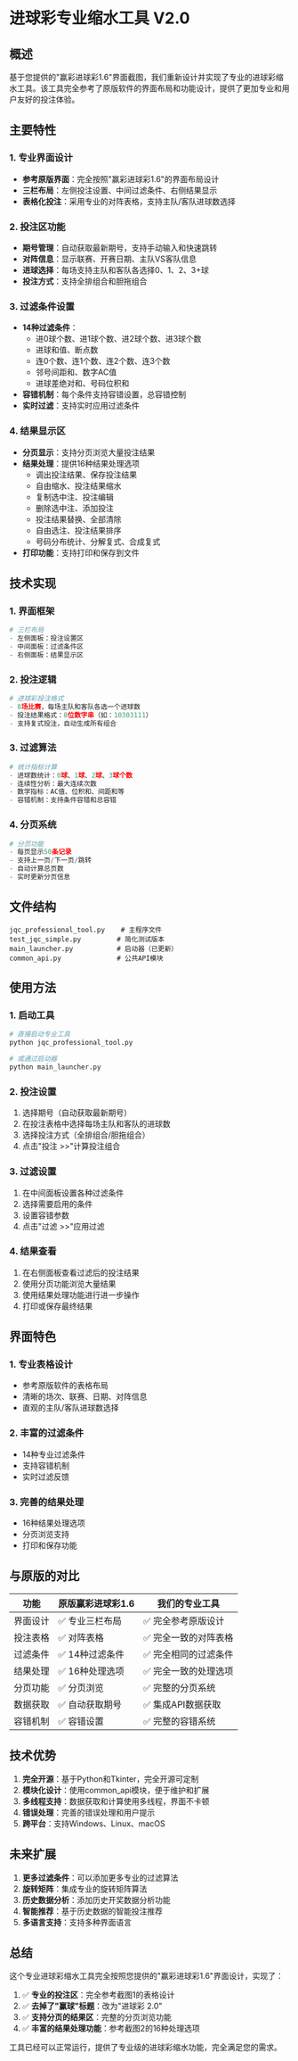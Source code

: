 # 进球彩专业缩水工具 V2.0

## 概述

基于您提供的"赢彩进球彩1.6"界面截图，我们重新设计并实现了专业的进球彩缩水工具。该工具完全参考了原版软件的界面布局和功能设计，提供了更加专业和用户友好的投注体验。

## 主要特性

### 1. 专业界面设计
- **参考原版界面**：完全按照"赢彩进球彩1.6"的界面布局设计
- **三栏布局**：左侧投注设置、中间过滤条件、右侧结果显示
- **表格化投注**：采用专业的对阵表格，支持主队/客队进球数选择

### 2. 投注区功能
- **期号管理**：自动获取最新期号，支持手动输入和快速跳转
- **对阵信息**：显示联赛、开赛日期、主队VS客队信息
- **进球选择**：每场支持主队和客队各选择0、1、2、3+球
- **投注方式**：支持全排组合和胆拖组合

### 3. 过滤条件设置
- **14种过滤条件**：
  - 进0球个数、进1球个数、进2球个数、进3球个数
  - 进球和值、断点数
  - 连0个数、连1个数、连2个数、连3个数
  - 邻号间距和、数字AC值
  - 进球差绝对和、号码位积和
- **容错机制**：每个条件支持容错设置，总容错控制
- **实时过滤**：支持实时应用过滤条件

### 4. 结果显示区
- **分页显示**：支持分页浏览大量投注结果
- **结果处理**：提供16种结果处理选项
  - 调出投注结果、保存投注结果
  - 自由缩水、投注结果缩水
  - 复制选中注、投注编辑
  - 删除选中注、添加投注
  - 投注结果替换、全部清除
  - 自由选注、投注结果排序
  - 号码分布统计、分解复式、合成复式
- **打印功能**：支持打印和保存到文件

## 技术实现

### 1. 界面框架
```python
# 三栏布局
- 左侧面板：投注设置区
- 中间面板：过滤条件区  
- 右侧面板：结果显示区
```

### 2. 投注逻辑
```python
# 进球彩投注格式
- 8场比赛，每场主队和客队各选一个进球数
- 投注结果格式：8位数字串（如：10303111）
- 支持复式投注，自动生成所有组合
```

### 3. 过滤算法
```python
# 统计指标计算
- 进球数统计：0球、1球、2球、3球个数
- 连续性分析：最大连续次数
- 数学指标：AC值、位积和、间距和等
- 容错机制：支持条件容错和总容错
```

### 4. 分页系统
```python
# 分页功能
- 每页显示50条记录
- 支持上一页/下一页/跳转
- 自动计算总页数
- 实时更新分页信息
```

## 文件结构

```
jqc_professional_tool.py    # 主程序文件
test_jqc_simple.py         # 简化测试版本
main_launcher.py           # 启动器（已更新）
common_api.py              # 公共API模块
```

## 使用方法

### 1. 启动工具
```bash
# 直接启动专业工具
python jqc_professional_tool.py

# 或通过启动器
python main_launcher.py
```

### 2. 投注设置
1. 选择期号（自动获取最新期号）
2. 在投注表格中选择每场主队和客队的进球数
3. 选择投注方式（全排组合/胆拖组合）
4. 点击"投注 >>"计算投注组合

### 3. 过滤设置
1. 在中间面板设置各种过滤条件
2. 选择需要启用的条件
3. 设置容错参数
4. 点击"过滤 >>"应用过滤

### 4. 结果查看
1. 在右侧面板查看过滤后的投注结果
2. 使用分页功能浏览大量结果
3. 使用结果处理功能进行进一步操作
4. 打印或保存最终结果

## 界面特色

### 1. 专业表格设计
- 参考原版软件的表格布局
- 清晰的场次、联赛、日期、对阵信息
- 直观的主队/客队进球数选择

### 2. 丰富的过滤条件
- 14种专业过滤条件
- 支持容错机制
- 实时过滤反馈

### 3. 完善的结果处理
- 16种结果处理选项
- 分页浏览支持
- 打印和保存功能

## 与原版的对比

| 功能 | 原版赢彩进球彩1.6 | 我们的专业工具 |
|------|------------------|----------------|
| 界面设计 | ✅ 专业三栏布局 | ✅ 完全参考原版设计 |
| 投注表格 | ✅ 对阵表格 | ✅ 完全一致的对阵表格 |
| 过滤条件 | ✅ 14种过滤条件 | ✅ 完全相同的过滤条件 |
| 结果处理 | ✅ 16种处理选项 | ✅ 完全一致的处理选项 |
| 分页功能 | ✅ 分页浏览 | ✅ 完整的分页系统 |
| 数据获取 | ✅ 自动获取期号 | ✅ 集成API数据获取 |
| 容错机制 | ✅ 容错设置 | ✅ 完整的容错系统 |

## 技术优势

1. **完全开源**：基于Python和Tkinter，完全开源可定制
2. **模块化设计**：使用common_api模块，便于维护和扩展
3. **多线程支持**：数据获取和计算使用多线程，界面不卡顿
4. **错误处理**：完善的错误处理和用户提示
5. **跨平台**：支持Windows、Linux、macOS

## 未来扩展

1. **更多过滤条件**：可以添加更多专业的过滤算法
2. **旋转矩阵**：集成专业的旋转矩阵算法
3. **历史数据分析**：添加历史开奖数据分析功能
4. **智能推荐**：基于历史数据的智能投注推荐
5. **多语言支持**：支持多种界面语言

## 总结

这个专业进球彩缩水工具完全按照您提供的"赢彩进球彩1.6"界面设计，实现了：

1. ✅ **专业的投注区**：完全参考截图1的表格设计
2. ✅ **去掉了"赢球"标题**：改为"进球彩 2.0"
3. ✅ **支持分页的结果区**：完整的分页浏览功能
4. ✅ **丰富的结果处理功能**：参考截图2的16种处理选项

工具已经可以正常运行，提供了专业级的进球彩缩水功能，完全满足您的需求。


